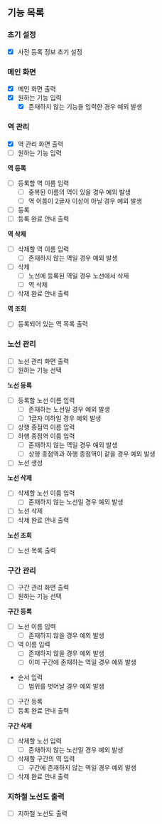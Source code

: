 ## 기능 목록

### 초기 설정
- [x] 사전 등록 정보 초기 설정

### 메인 화면
- [x] 메인 화면 출력
- [x] 원하는 기능 입력
  - [x] 존재하지 않는 기능을 입력한 경우 예외 발생

### 역 관리
- [x] 역 관리 화면 출력
- [ ] 원하는 기능 입력

**역 등록**
- [ ] 등록할 역 이름 입력
  - [ ] 중복된 이름의 역이 있을 경우 예외 발생
  - [ ] 역 이름이 2글자 이상이 아닐 경우 예외 발생
- [ ] 등록
- [ ] 등록 완료 안내 출력

**역 삭제**
- [ ] 삭제할 역 이름 입력
  - [ ] 존재하지 않는 역일 경우 예외 발생
- [ ] 삭제
  - [ ] 노선에 등록된 역일 경우 노선에서 삭제
  - [ ] 역 삭제
- [ ] 삭제 완료 안내 출력

**역 조회**
- [ ] 등록되어 있는 역 목록 출력

### 노선 관리

- [ ] 노선 관리 화면 출력
- [ ] 원하는 기능 선택

**노선 등록**

- [ ] 등록할 노선 이름 입력
  - [ ] 존재하는 노선일 경우 예외 발생
  - [ ] 1글자 이하일 경우 예외 발생
- [ ] 상행 종점역 이름 입력
- [ ] 하행 종점역 이름 입력
  - [ ] 존재하지 않는 역일 경우 예외 발생
  - [ ] 상행 종점역과 하행 종점역이 같을 경우 예외 발생
- [ ] 노선 생성

**노선 삭제**

- [ ] 삭제할 노선 이름 입력
  - [ ] 존재하지 않는 노선일 경우 예외 발생
- [ ] 노선 삭제
- [ ] 삭제 완료 안내 출력

**노선 조회**
- [ ] 노선 목록 출력

### 구간 관리

- [ ] 구간 관리 화면 출력
- [ ] 원하는 기능 선택

**구간 등록**

- [ ] 노선 이름 입력
  - [ ] 존재하지 않을 경우 예외 발생
- [ ] 역 이름 입력
  - [ ] 존재하지 않을 경우 예외 발생
  - [ ] 이미 구간에 존재하는 역일 경우 예외 발생
- 순서 입력
  - [ ] 범위를 벗어날 경우 예외 발생
- [ ] 구간 등록
- [ ] 등록 완료 안내 출력

**구간 삭제**

- [ ] 삭제할 노선 입력
  - [ ] 존재하지 않는 노선일 경우 예외 발생
- [ ] 삭제할 구간의 역 입력
  - [ ] 구간에 존재하지 않는 역일 경우 예외 발생
- [ ] 삭제 완료 안내 출력

### 지하철 노선도 출력

- [ ] 지하철 노선도 출력